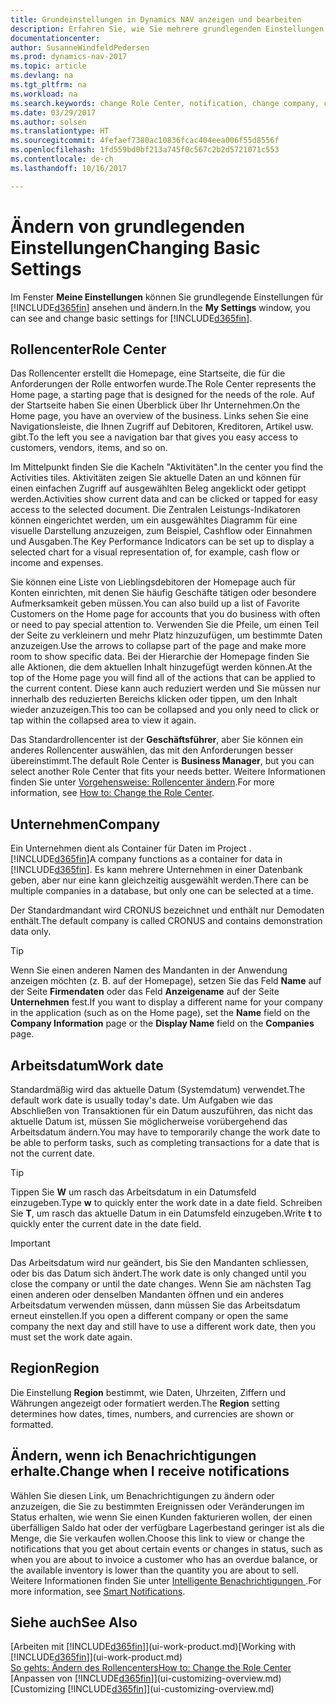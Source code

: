```yaml
---
title: Grundeinstellungen in Dynamics NAV anzeigen und bearbeiten
description: Erfahren Sie, wie Sie mehrere grundlegenden Einstellungen in Dynamics NAV einrichten, zum Beispiel im Rollencenter, im Unternehmen oder im Arbeitsdatum.
documentationcenter: 
author: SusanneWindfeldPedersen
ms.prod: dynamics-nav-2017
ms.topic: article
ms.devlang: na
ms.tgt_pltfrm: na
ms.workload: na
ms.search.keywords: change Role Center, notification, change company, change work date
ms.date: 03/29/2017
ms.author: solsen
ms.translationtype: HT
ms.sourcegitcommit: 4fefaef7380ac10836fcac404eea006f55d8556f
ms.openlocfilehash: 1fd559bd0bf213a745f0c567c2b2d5721071c553
ms.contentlocale: de-ch
ms.lasthandoff: 10/16/2017

---
```

# <a name="changing-basic-settings"></a><span data-ttu-id="a1407-103">Ändern von grundlegenden Einstellungen</span><span class="sxs-lookup"><span data-stu-id="a1407-103">Changing Basic Settings</span></span>
<span data-ttu-id="a1407-104">Im Fenster **Meine Einstellungen** können Sie grundlegende Einstellungen für [!INCLUDE[d365fin](includes/d365fin_md.md)] ansehen und ändern.</span><span class="sxs-lookup"><span data-stu-id="a1407-104">In the **My Settings** window, you can see and change basic settings for [!INCLUDE[d365fin](includes/d365fin_md.md)].</span></span>  

## <a name="role-center"></a><span data-ttu-id="a1407-105">Rollencenter</span><span class="sxs-lookup"><span data-stu-id="a1407-105">Role Center</span></span>
<span data-ttu-id="a1407-106">Das Rollencenter erstellt die Homepage, eine Startseite, die für die Anforderungen der Rolle entworfen wurde.</span><span class="sxs-lookup"><span data-stu-id="a1407-106">The Role Center represents the Home page, a starting page that is designed for the needs of the role.</span></span> <span data-ttu-id="a1407-107">Auf der Startseite haben Sie einen Überblick über Ihr Unternehmen.</span><span class="sxs-lookup"><span data-stu-id="a1407-107">On the Home page, you have an overview of the business.</span></span> <span data-ttu-id="a1407-108">Links sehen Sie eine Navigationsleiste, die Ihnen Zugriff auf Debitoren, Kreditoren, Artikel usw. gibt.</span><span class="sxs-lookup"><span data-stu-id="a1407-108">To the left you see a navigation bar that gives you easy access to customers, vendors, items, and so on.</span></span>

<span data-ttu-id="a1407-109">Im Mittelpunkt finden Sie die Kacheln "Aktivitäten".</span><span class="sxs-lookup"><span data-stu-id="a1407-109">In the center you find the Activities tiles.</span></span> <span data-ttu-id="a1407-110">Aktivitäten zeigen Sie aktuelle Daten an und können für einen einfachen Zugriff auf ausgewählten Beleg angeklickt oder getippt werden.</span><span class="sxs-lookup"><span data-stu-id="a1407-110">Activities show current data and can be clicked or tapped for easy access to the selected document.</span></span> <span data-ttu-id="a1407-111">Die Zentralen Leistungs-Indikatoren können eingerichtet werden, um ein ausgewähltes Diagramm für eine visuelle Darstellung anzuzeigen, zum Beispiel, Cashflow oder Einnahmen und Ausgaben.</span><span class="sxs-lookup"><span data-stu-id="a1407-111">The Key Performance Indicators can be set up to display a selected chart for a visual representation of, for example, cash flow or income and expenses.</span></span>

<span data-ttu-id="a1407-112">Sie können eine Liste von Lieblingsdebitoren der Homepage auch für Konten einrichten, mit denen Sie häufig Geschäfte tätigen oder besondere Aufmerksamkeit geben müssen.</span><span class="sxs-lookup"><span data-stu-id="a1407-112">You can also build up a list of Favorite Customers on the Home page for accounts that you do business with often or need to pay special attention to.</span></span> <span data-ttu-id="a1407-113">Verwenden Sie die Pfeile, um einen Teil der Seite zu verkleinern und mehr Platz hinzuzufügen, um bestimmte Daten anzuzeigen.</span><span class="sxs-lookup"><span data-stu-id="a1407-113">Use the arrows to collapse part of the page and make more room to show specific data.</span></span> <span data-ttu-id="a1407-114">Bei der Hierarchie der Homepage finden Sie alle Aktionen, die dem aktuellen Inhalt hinzugefügt werden können.</span><span class="sxs-lookup"><span data-stu-id="a1407-114">At the top of the Home page you will find all of the actions that can be applied to the current content.</span></span> <span data-ttu-id="a1407-115">Diese kann auch reduziert werden und Sie müssen nur innerhalb des reduzierten Bereichs klicken oder tippen, um den Inhalt wieder anzuzeigen.</span><span class="sxs-lookup"><span data-stu-id="a1407-115">This too can be collapsed and you only need to click or tap within the collapsed area to view it again.</span></span>

<span data-ttu-id="a1407-116">Das Standardrollencenter ist der **Geschäftsführer**, aber Sie können ein anderes Rollencenter auswählen, das mit den Anforderungen besser übereinstimmt.</span><span class="sxs-lookup"><span data-stu-id="a1407-116">The default Role Center is **Business Manager**, but you can select another Role Center that fits your needs better.</span></span> <span data-ttu-id="a1407-117">Weitere Informationen finden Sie unter [Vorgehensweise: Rollencenter ändern](change-role.md).</span><span class="sxs-lookup"><span data-stu-id="a1407-117">For more information, see [How to: Change the Role Center](change-role.md).</span></span>

## <a name="company"></a><span data-ttu-id="a1407-118">Unternehmen</span><span class="sxs-lookup"><span data-stu-id="a1407-118">Company</span></span>
<span data-ttu-id="a1407-119">Ein Unternehmen dient als Container für Daten im Project .[!INCLUDE[d365fin](includes/d365fin_md.md)]</span><span class="sxs-lookup"><span data-stu-id="a1407-119">A company functions as a container for data in [!INCLUDE[d365fin](includes/d365fin_md.md)].</span></span> <span data-ttu-id="a1407-120">Es kann mehrere Unternehmen in einer Datenbank geben, aber nur eine kann gleichzeitig ausgewählt werden.</span><span class="sxs-lookup"><span data-stu-id="a1407-120">There can be multiple companies in a database, but only one can be selected at a time.</span></span>

<span data-ttu-id="a1407-121">Der Standardmandant wird CRONUS bezeichnet und enthält nur Demodaten enthält.</span><span class="sxs-lookup"><span data-stu-id="a1407-121">The default company is called CRONUS and contains demonstration data only.</span></span>

> [!TIP]  
>   <span data-ttu-id="a1407-122">Wenn Sie einen anderen Namen des Mandanten in der Anwendung anzeigen möchten (z. B. auf der Homepage), setzen Sie das Feld **Name** auf der Seite **Firmendaten** oder das Feld **Anzeigename** auf der Seite **Unternehmen** fest.</span><span class="sxs-lookup"><span data-stu-id="a1407-122">If you want to display a different name for your company in the application (such as on the Home page), set the **Name** field on the **Company Information** page or the **Display Name** field on the **Companies** page.</span></span>  

## <a name="work-date"></a><span data-ttu-id="a1407-123">Arbeitsdatum</span><span class="sxs-lookup"><span data-stu-id="a1407-123">Work date</span></span>
<span data-ttu-id="a1407-124">Standardmäßig wird das aktuelle Datum (Systemdatum) verwendet.</span><span class="sxs-lookup"><span data-stu-id="a1407-124">The default work date is usually today's date.</span></span> <span data-ttu-id="a1407-125">Um Aufgaben wie das Abschließen von Transaktionen für ein Datum auszuführen, das nicht das aktuelle Datum ist, müssen Sie möglicherweise vorübergehend das Arbeitsdatum ändern.</span><span class="sxs-lookup"><span data-stu-id="a1407-125">You may have to temporarily change the work date to be able to perform tasks, such as completing transactions for a date that is not the current date.</span></span>

> [!TIP]  
>   <span data-ttu-id="a1407-126">Tippen Sie **W** um rasch das Arbeitsdatum in ein Datumsfeld einzugeben.</span><span class="sxs-lookup"><span data-stu-id="a1407-126">Type **w** to quickly enter the work date in a date field.</span></span> <span data-ttu-id="a1407-127">Schreiben Sie **T**, um rasch das aktuelle Datum in ein Datumsfeld einzugeben.</span><span class="sxs-lookup"><span data-stu-id="a1407-127">Write **t** to quickly enter the current date in the date field.</span></span>

> [!IMPORTANT]  
>   <span data-ttu-id="a1407-128">Das Arbeitsdatum wird nur geändert, bis Sie den Mandanten schliessen, oder bis das Datum sich ändert.</span><span class="sxs-lookup"><span data-stu-id="a1407-128">The work date is only changed until you close the company or until the date changes.</span></span> <span data-ttu-id="a1407-129">Wenn Sie am nächsten Tag einen anderen oder denselben Mandanten öffnen und ein anderes Arbeitsdatum verwenden müssen, dann müssen Sie das Arbeitsdatum erneut einstellen.</span><span class="sxs-lookup"><span data-stu-id="a1407-129">If you open a different company or open the same company the next day and still have to use a different work date, then you must set the work date again.</span></span>

## <a name="region"></a><span data-ttu-id="a1407-130">Region</span><span class="sxs-lookup"><span data-stu-id="a1407-130">Region</span></span>
<span data-ttu-id="a1407-131">Die Einstellung **Region** bestimmt, wie Daten, Uhrzeiten, Ziffern und Währungen angezeigt oder formatiert werden.</span><span class="sxs-lookup"><span data-stu-id="a1407-131">The **Region** setting determines how dates, times, numbers, and currencies are shown or formatted.</span></span>   

## <a name="change-when-i-receive-notifications"></a><span data-ttu-id="a1407-132">Ändern, wenn ich Benachrichtigungen erhalte.</span><span class="sxs-lookup"><span data-stu-id="a1407-132">Change when I receive notifications</span></span>
<span data-ttu-id="a1407-133">Wählen Sie diesen Link, um Benachrichtigungen zu ändern oder anzuzeigen, die Sie zu bestimmten Ereignissen oder Veränderungen im Status erhalten, wie wenn Sie einen Kunden fakturieren wollen, der einen überfälligen Saldo hat oder der verfügbare Lagerbestand geringer ist als die Menge, die Sie verkaufen wollen.</span><span class="sxs-lookup"><span data-stu-id="a1407-133">Choose this link to view or change the notifications that you get about certain events or changes in status, such as when you are about to invoice a customer who has an overdue balance, or the available inventory is lower than the quantity you are about to sell.</span></span> <span data-ttu-id="a1407-134">Weitere Informationen finden Sie unter [Intelligente Benachrichtigungen ](ui-smart-notifications.md).</span><span class="sxs-lookup"><span data-stu-id="a1407-134">For more information, see [Smart Notifications](ui-smart-notifications.md).</span></span>

## <a name="see-also"></a><span data-ttu-id="a1407-135">Siehe auch</span><span class="sxs-lookup"><span data-stu-id="a1407-135">See Also</span></span>
<span data-ttu-id="a1407-136">[Arbeiten mit [!INCLUDE[d365fin](includes/d365fin_md.md)]](ui-work-product.md)</span><span class="sxs-lookup"><span data-stu-id="a1407-136">[Working with [!INCLUDE[d365fin](includes/d365fin_md.md)]](ui-work-product.md)</span></span>  
[<span data-ttu-id="a1407-137">So gehts: Ändern des Rollencenters</span><span class="sxs-lookup"><span data-stu-id="a1407-137">How to: Change the Role Center</span></span>](change-role.md)  
<span data-ttu-id="a1407-138">[Anpassen von [!INCLUDE[d365fin](includes/d365fin_md.md)]](ui-customizing-overview.md)</span><span class="sxs-lookup"><span data-stu-id="a1407-138">[Customizing [!INCLUDE[d365fin](includes/d365fin_md.md)]](ui-customizing-overview.md)</span></span>  

